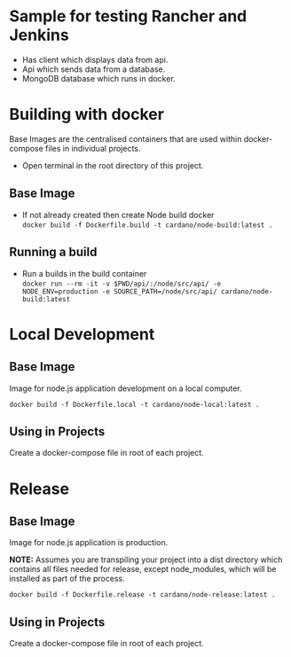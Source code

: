 # Sample for testing Rancher and Jenkins

* Has client which displays data from api.
* Api which sends data from a database.
* MongoDB database which runs in docker.

# Building with docker
Base Images are the centralised containers that are used within docker-compose files in individual projects. 

* Open terminal in the root directory of this project.

## Base Image
* If not already created then create Node build docker</br> 
`docker build -f Dockerfile.build -t cardano/node-build:latest .`

## Running a build
* Run a builds in the build container</br> 
`docker run --rm -it -v $PWD/api/:/node/src/api/ -e NODE_ENV=production -e SOURCE_PATH=/node/src/api/ cardano/node-build:latest`

# Local Development
## Base Image
Image for node.js application development on a local computer.

`docker build -f Dockerfile.local -t cardano/node-local:latest .`

## Using in Projects
Create a docker-compose file in root of each project.

# Release
## Base Image
Image for node.js application is production.

**NOTE:** Assumes you are transpiling your project into a dist directory which contains all files needed for release, except node_modules, which will be installed as part of the process.

`docker build -f Dockerfile.release -t cardano/node-release:latest .`

## Using in Projects
Create a docker-compose file in root of each project.